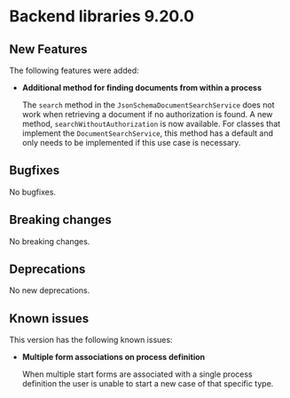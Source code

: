 # Backend libraries 9.20.0

## New Features

The following features were added:

* **Additional method for finding documents from within a process**

  The `search` method in the `JsonSchemaDocumentSearchService` does not work when retrieving a document if no
  authorization is found. A new method, `searchWithoutAuthorization` is now available. For classes that implement the 
  `DocumentSearchService`, this method has a default and only needs to be implemented if this use case is necessary.

## Bugfixes

No bugfixes.

## Breaking changes

No breaking changes.

## Deprecations

No new deprecations.

## Known issues

This version has the following known issues:

* **Multiple form associations on process definition**

  When multiple start forms are associated with a single process definition the user is unable to start a new case of
  that specific type.
